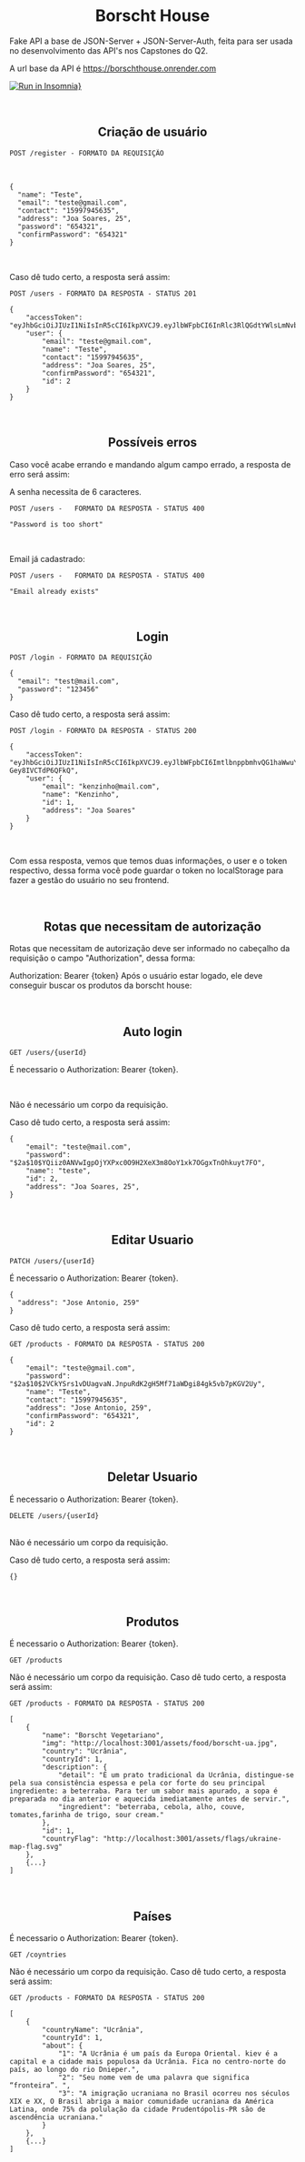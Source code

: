 <h1 align="center">Borscht House</h1>

Fake API a base de JSON-Server + JSON-Server-Auth, feita para ser usada no desenvolvimento das API's nos Capstones do Q2.

A url base da API é https://borschthouse.onrender.com

[![Run in Insomnia}](https://insomnia.rest/images/run.svg)](https://insomnia.rest/run/?label=Borscht%20House&uri=https%3A%2F%2Fborschthouse.onrender.com)

<br/>

<h2 align="center"> Criação de usuário </h2>

```
POST /register - FORMATO DA REQUISIÇÃO
```

<br/>

```
{
  "name": "Teste",
  "email": "teste@gmail.com",
  "contact": "15997945635",
  "address": "Joa Soares, 25",
  "password": "654321",
  "confirmPassword": "654321"
}
```

<br/>

Caso dê tudo certo, a resposta será assim:

```
POST /users - FORMATO DA RESPOSTA - STATUS 201
```

```
{
	"accessToken": "eyJhbGciOiJIUzI1NiIsInR5cCI6IkpXVCJ9.eyJlbWFpbCI6InRlc3RlQGdtYWlsLmNvbSIsImlhdCI6MTY3ODA0MzI4NCwiZXhwIjoxNjc4MDQ2ODg0LCJzdWIiOiIyIn0.oboGnP65PZE33tMVD3qL4q1rt3f7GMwTYfaloYEWXJg",
	"user": {
		"email": "teste@gmail.com",
		"name": "Teste",
		"contact": "15997945635",
		"address": "Joa Soares, 25",
		"confirmPassword": "654321",
		"id": 2
	}
}
```

<br/>

<h2 align="center">Possíveis erros </h2>

Caso você acabe errando e mandando algum campo errado, a resposta de erro será assim:

A senha necessita de 6 caracteres.

`POST /users -   FORMATO DA RESPOSTA - STATUS 400`

`"Password is too short"`

<br/>

Email já cadastrado:

`POST /users -   FORMATO DA RESPOSTA - STATUS 400`

`"Email already exists"`

<br/>

<h2 align="center">Login</h2>

`POST /login - FORMATO DA REQUISIÇÃO`

```
{
  "email": "test@mail.com",
  "password": "123456"
}
```

Caso dê tudo certo, a resposta será assim:

`POST /login - FORMATO DA RESPOSTA - STATUS 200`

```
{
	"accessToken": "eyJhbGciOiJIUzI1NiIsInR5cCI6IkpXVCJ9.eyJlbWFpbCI6ImtlbnppbmhvQG1haWwuY29tIiwiaWF0IjoxNjc4NDc2NzA1LCJleHAiOjE2Nzg0ODAzMDUsInN1YiI6IjEifQ.6R7MZoOxAWHAlltlyvatv1u14n0-Gey8IVCTdP6QFkQ",
	"user": {
		"email": "kenzinho@mail.com",
		"name": "Kenzinho",
		"id": 1,
		"address": "Joa Soares"
	}
}
```

<br/>

Com essa resposta, vemos que temos duas informações, o user e o token respectivo, dessa forma você pode guardar o token no localStorage para fazer a gestão do usuário no seu frontend.

<br/>

<h2 align="center">Rotas que necessitam de autorização</h2>

Rotas que necessitam de autorização deve ser informado no cabeçalho da requisição o campo "Authorization", dessa forma:

Authorization: Bearer {token} Após o usuário estar logado, ele deve conseguir buscar os produtos da borscht house:

<br/>

<h2 align="center">Auto login</h2>

`GET /users/{userId}`

É necessario o Authorization: Bearer {token}.

<br/>

Não é necessário um corpo da requisição.

Caso dê tudo certo, a resposta será assim:

```
{
	"email": "teste@mail.com",
	"password": "$2a$10$YQiiz0ANVwIgpOjYXPxc0O9H2XeX3m8OoY1xk7OGgxTnOhkuyt7FO",
	"name": "teste",
	"id": 2,
	"address": "Joa Soares, 25",
}
```

<br/>

<h2 align="center">Editar Usuario</h2>

`PATCH /users/{userId}`

É necessario o Authorization: Bearer {token}.

```
{
  "address": "Jose Antonio, 259"
}
```

Caso dê tudo certo, a resposta será assim:

`GET /products - FORMATO DA RESPOSTA - STATUS 200`
<br/>

```
{
	"email": "teste@gmail.com",
	"password": "$2a$10$2VCkYSrs1vDUagvaN.JnpuRdK2gH5Mf71aWDgi84gk5vb7pKGV2Uy",
	"name": "Teste",
	"contact": "15997945635",
	"address": "Jose Antonio, 259",
	"confirmPassword": "654321",
	"id": 2
}
```

<br/>

<h2 align="center">Deletar Usuario</h2>

É necessario o Authorization: Bearer {token}.

`DELETE /users/{userId}`

<br/>
Não é necessário um corpo da requisição.

Caso dê tudo certo, a resposta será assim:

`{}`

<br/>

<h2 align="center">Produtos</h2>

É necessario o Authorization: Bearer {token}.

`GET /products`

Não é necessário um corpo da requisição.
Caso dê tudo certo, a resposta será assim:

`GET /products - FORMATO DA RESPOSTA - STATUS 200`

```
[
	{
		"name": "Borscht Vegetariano",
		"img": "http://localhost:3001/assets/food/borscht-ua.jpg",
		"country": "Ucrânia",
		"countryId": 1,
		"description": {
			"detail": "É um prato tradicional da Ucrânia, distingue-se pela sua consistência espessa e pela cor forte do seu principal ingrediente: a beterraba. Para ter um sabor mais apurado, a sopa é preparada no dia anterior e aquecida imediatamente antes de servir.",
			"ingredient": "beterraba, cebola, alho, couve, tomates,farinha de trigo, sour cream."
		},
		"id": 1,
		"countryFlag": "http://localhost:3001/assets/flags/ukraine-map-flag.svg"
	},
    {...}
]

```

<br/>

<h2 align="center">Países</h2>

É necessario o Authorization: Bearer {token}.

`GET /coyntries`

Não é necessário um corpo da requisição.
Caso dê tudo certo, a resposta será assim:

`GET /products - FORMATO DA RESPOSTA - STATUS 200`

```
[
	{
		"countryName": "Ucrânia",
		"countryId": 1,
		"about": {
			"1": "A Ucrânia é um país da Europa Oriental. kiev é a capital e a cidade mais populosa da Ucrânia. Fica no centro-norte do país, ao longo do rio Dnieper.",
			"2": "Seu nome vem de uma palavra que significa “fronteira”. ",
			"3": "A imigração ucraniana no Brasil ocorreu nos séculos XIX e XX, O Brasil abriga a maior comunidade ucraniana da América Latina, onde 75% da polulação da cidade Prudentópolis-PR são de ascendência ucraniana."
		}
	},
    {...}
]
```
